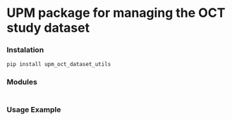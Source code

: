 # UPM package for managing the OCT study dataset



### Instalation
```
pip install upm_oct_dataset_utils
```
### Modules 

#### 
```

```

### Usage Example
```

```